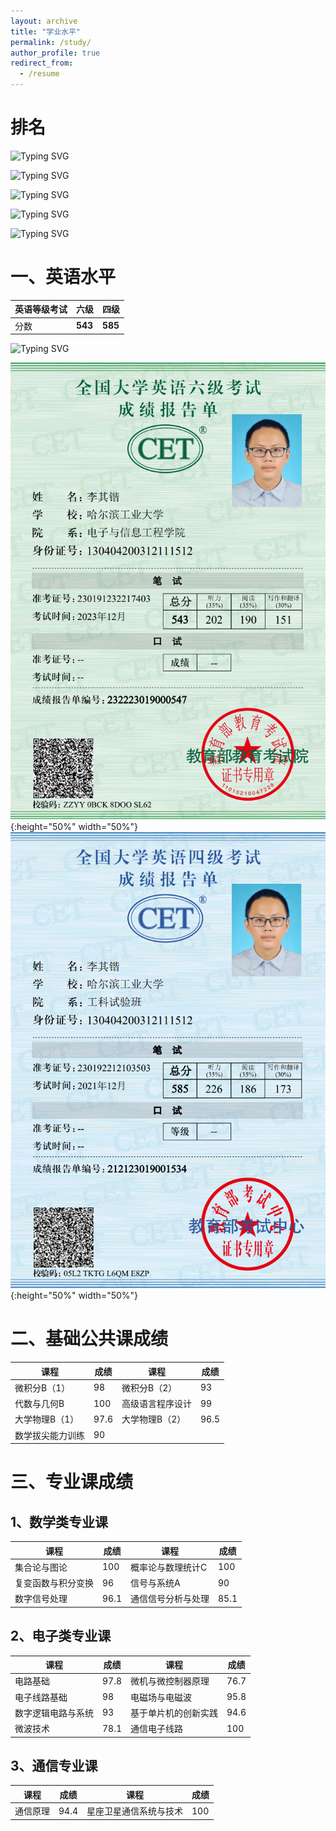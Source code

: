 ```yaml
---
layout: archive
title: "学业水平"
permalink: /study/
author_profile: true
redirect_from:
  - /resume
---
```


# 排名

![Typing SVG](https://readme-typing-svg.herokuapp.com?font=Fira+Code&duration=1000&pause=1000&color=000000&multiline=true&repeat=false&random=false&width=435&lines=21%E7%BA%A7%E5%93%88%E5%B7%A5%E5%A4%A7%E7%94%B5%E4%BF%A1%E5%AD%A6%E9%99%A2330%E4%BA%BA%EF%BC%8C%E5%AD%A6%E5%88%86%E7%BB%A9%E6%8E%92%E5%90%8D2%2F330)

![Typing SVG](https://readme-typing-svg.herokuapp.com?font=Fira+Code&duration=1000&pause=1000&color=000000&multiline=true&repeat=false&random=false&width=435&lines=%E7%BB%BC%E6%B5%8B%E6%8E%92%E5%90%8D1%2F330)

![Typing SVG](https://readme-typing-svg.herokuapp.com?font=Fira+Code&duration=1000&pause=1000&color=000000&multiline=true&repeat=false&random=false&width=435&lines=%E9%80%9A%E4%BF%A1%E5%B7%A5%E7%A8%8B%E7%B3%BB110%E4%BA%BA%EF%BC%8C%E5%AD%A6%E5%88%86%E7%BB%A9%E6%8E%92%E5%90%8D2%2F110)

![Typing SVG](https://readme-typing-svg.herokuapp.com?font=Fira+Code&duration=1000&pause=1000&color=000000&multiline=true&repeat=false&random=false&width=435&lines=%E7%BB%BC%E6%B5%8B%E6%8E%92%E5%90%8D1%2F110)

![Typing SVG](https://readme-typing-svg.herokuapp.com?font=Fira+Code&duration=2000&pause=1000&color=CD0000&repeat=false&random=false&width=435&lines=%E5%A4%A7%E4%B8%80%E5%AD%A6%E5%B9%B4%E8%AE%A1%E7%AE%97%E6%9C%BA%E4%B8%8E%E7%94%B5%E5%AD%90%E9%80%9A%E4%BF%A1%E5%A4%A7%E7%B1%BB%E6%8E%92%E5%90%8D1%2F731)




# 一、英语水平

| 英语等级考试 | 六级 | 四级 |
| --- | --- | --- |
| 分数 | **543** | **585** |

![Typing SVG](https://readme-typing-svg.herokuapp.com?font=Fira+Code&pause=1000&color=0CB64A&repeat=false&random=false&width=435&lines=%E5%9B%9B%E5%85%AD%E7%BA%A7%E5%9D%87%E5%9C%A8%E5%A4%A7%E4%B8%80%E5%B9%B4%E7%BA%A7%E4%B8%80%E6%AC%A1%E6%80%A7%E9%80%9A%E8%BF%87%EF%BC%8C%E6%88%90%E7%BB%A9%E5%9D%87%E4%B8%BA%E8%A3%B8%E8%80%83)


![CET6](https://raw.githubusercontent.com/HITLqk/lqk/master/images/%E5%85%AD%E7%BA%A7%E8%AF%81%E4%B9%A6%E7%94%B5%E5%AD%90%E7%89%88.png){:height="50%" width="50%"}![CET4](https://raw.githubusercontent.com/HITLqk/lqk/master/images/%E5%9B%9B%E7%BA%A7%E8%AF%81%E4%B9%A6%E7%94%B5%E5%AD%90%E7%89%88.png){:height="50%" width="50%"}



# 二、基础公共课成绩

| 课程 | 成绩 | 课程 | 成绩 |
| --- | --- | --- | --- |
| 微积分B（1） | 98 | 微积分B（2） | 93 |
| 代数与几何B | 100 | 高级语言程序设计 | 99 |
| 大学物理B（1） | 97.6 | 大学物理B（2） | 96.5 |
| 数学拔尖能力训练 | 90 |  |  |



# 三、专业课成绩
## 1、数学类专业课

| 课程 | 成绩 | 课程 | 成绩 |
| --- | --- | --- | --- |
| 集合论与图论 | 100 | 概率论与数理统计C | 100 |
| 复变函数与积分变换 | 96 | 信号与系统A | 90 |
| 数字信号处理 | 96.1 | 通信信号分析与处理 | 85.1 |


## 2、电子类专业课

| 课程 | 成绩 | 课程 | 成绩 |
| --- | --- | --- | --- |
| 电路基础 | 97.8 | 微机与微控制器原理 | 76.7 |
| 电子线路基础 | 98 | 电磁场与电磁波 | 95.8 |
| 数字逻辑电路与系统 | 93 | 基于单片机的创新实践 | 94.6 |
| 微波技术 | 78.1 | 通信电子线路 | 100 |


## 3、通信专业课

| 课程 | 成绩 | 课程 | 成绩 |
| --- | --- | --- | --- |
| 通信原理 | 94.4 | 星座卫星通信系统与技术 | 100 |


